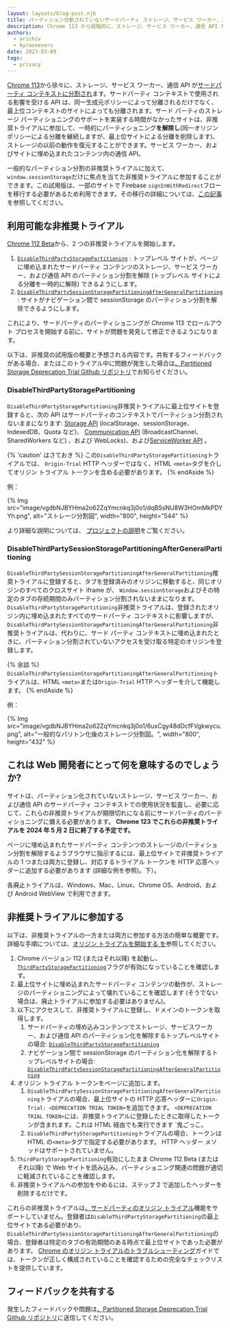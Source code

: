 ```yaml
---
layout: layouts/blog-post.njk
title: パーティション分割されていないサードパーティ ストレージ、サービス ワーカー、通信 API の非推奨トライアルに参加する
description: Chrome 113 から段階的に、ストレージ、サービス ワーカー、通信 API がサードパーティのコンテキストに分割されます。この新しい機能に適応する時間が必要なサイトの場合、これらの非推奨のトライアルにより、サードパーティのストレージ、サービス ワーカー、および通信 API を一時的にパーティション分割されていない状態に保つことができます。
authors:
  - arichiv
  - kyraseevers
date: 2023-03-09
tags:
  - privacy
---
```


[Chrome 113](https://chromiumdash.appspot.com/schedule)から徐々に、ストレージ、サービス ワーカー、通信 API が[サードパーティ コンテキストに分割され](/docs/privacy-sandbox/storage-partitioning/)ます。サードパーティ コンテキストで使用される影響を受ける API は、同一生成元ポリシーによって分離されるだけでなく、最上位コンテキストのサイトによっても分離されます。サード パーティのストレージ パーティショニングのサポートを実装する時間がなかったサイトは、非推奨トライアルに参加して、一時的にパーティショニング**を解除し**(同一オリジン ポリシーによる分離を継続しますが、最上位サイトによる分離を削除します)、ストレージの以前の動作を復元することができます。サービス ワーカー、およびサイトに埋め込まれたコンテンツ内の通信 API。

一般的なパーティション分割の非推奨トライアルに加えて、 `window.sessionStorage`だけに焦点を当てた非推奨トライアルに参加することができます。この試用版は、一部のサイトで Firebase `signInWithRedirect`フローを移行する必要があるため利用できます。その移行の詳細については、[この記事](https://firebase.google.com/docs/auth/web/redirect-best-practices)を参照してください。

## 利用可能な非推奨トライアル

[Chrome 112 Beta](https://chromiumdash.appspot.com/schedule)から、2 つの非推奨トライアルを開始します。

1. [`DisableThirdPartyStoragePartitioning`](/origintrials/#/view_trial/-8517432795264450559) : トップレベル サイトが、ページに埋め込まれたサードパーティ コンテンツのストレージ、サービス ワーカー、および通信 API のパーティション分割を解除 (トップレベル サイトによる分離を一時的に解除) できるようにします。
2. [`DisableThirdPartySessionStoragePartitioningAfterGeneralPartitioning`](/origintrials/#/view_trial/3444127815031586817) : サイトがナビゲーション間で sessionStorage のパーティション分割を解除できるようにします。

これにより、サードパーティのパーティショニングが Chrome 113 でロールアウト プロセスを開始する前に、サイトが問題を発見して修正できるようになります。

以下は、非推奨の試用版の概要と予想される内容です。共有するフィードバックがある場合、またはこのトライアル中に問題が発生した場合は[、Partitioned Storage Deprecation Trial Github リポジトリ](https://github.com/miketaylr/partitioned-storage-deprecation-trial-feedback)でお知らせください。

### DisableThirdPartyStoragePartitioning

`DisableThirdPartyStoragePartitioning`非推奨トライアルに最上位サイトを登録すると、次の API はサードパーティのコンテキストでパーティション分割されないままになります: [Storage API](https://github.com/wanderview/quota-storage-partitioning/blob/main/explainer.md#storage-apis) (localStorage、sessionStorage、IndexedDB、Quota など)、 [Communication API](https://github.com/wanderview/quota-storage-partitioning/blob/main/explainer.md#communication-apis) (BroadcastChannel、SharedWorkers など) 、および WebLocks)、および[ServiceWorker API](https://github.com/wanderview/quota-storage-partitioning/blob/main/explainer.md#serviceworker-api) 。

{% 'caution' はさておき %} この`DisableThirdPartyStoragePartitioning`トライアルでは、 `Origin-Trial` HTTP ヘッダーではなく、HTML `<meta>`タグを介してオリジン トライアル トークンを含める必要があります。 {% endAside %}

例：

{% Img src="image/vgdbNJBYHma2o62ZqYmcnkq3j0o1/dqBSsNU8W3HOmMkPDYYh.png", alt="ストレージ分割図", width="800", height="544" %}

より詳細な説明については、 [プロジェクトの説明](https://github.com/wanderview/quota-storage-partitioning/blob/main/explainer.md)をご覧ください。

### DisableThirdPartySessionStoragePartitioningAfterGeneralPartitioning

`DisableThirdPartySessionStoragePartitioningAfterGeneralPartitioning`推奨トライアルに登録すると、タブを登録済みのオリジンに移動すると、同じオリジンのすべてのクロスサイト iframe が、 `Window.sessionStorage`およびその特定のタブの存続期間のみパーティション分割されないままになります。 `DisableThirdPartyStoragePartitioning`非推奨トライアルは、登録されたオリジン内に埋め込まれたすべてのサードパーティ コンテキストに影響しますが、 `DisableThirdPartySessionStoragePartitioningAfterGeneralPartitioning`非推奨トライアルは、代わりに、サード パーティ コンテキストに埋め込まれたときに、パーティション分割されていないアクセスを受け取る特定のオリジンを登録します。

{% 余談 %} `DisableThirdPartySessionStoragePartitioningAfterGeneralPartitioning`トライアルは、HTML `<meta>`または`Origin-Trial` HTTP ヘッダーを介して機能します。 {% endAside %}

例：

{% Img src="image/vgdbNJBYHma2o62ZqYmcnkq3j0o1/6uxCgy48dDcfFVgkwycu.png", alt="一般的なパリトン化後のストレージ分割図。", width="800", height="432" %}

## これは Web 開発者にとって何を意味するのでしょうか?

サイトは、パーティション化されていないストレージ、サービス ワーカー、および通信 API のサードパーティ コンテキストでの使用状況を監査し、必要に応じて、これらの非推奨トライアルが期限切れになる前にサードパーティのパーティショニングに備える必要があります。 **Chrome 123 でこれらの非推奨トライアルを 2024 年 5 月 2 日に終了する予定です。**

ページに埋め込まれたサードパーティ コンテンツのストレージのパーティション分割を解除するようブラウザに指示するには、最上位サイトで非推奨トライアルの 1 つまたは両方に登録し、対応するトライアル トークンを HTTP 応答ヘッダーに追加する必要があります (詳細な例を参照)。下）。

各廃止トライアルは、Windows、Mac、Linux、Chrome OS、Android、および Android WebView で利用できます。

## 非推奨トライアルに参加する

以下は、非推奨トライアルの一方または両方に参加する方法の簡単な概要です。詳細な手順については、[オリジン トライアルを開始する を](/docs/web-platform/origin-trials)参照してください。

1. Chrome バージョン 112 (またはそれ以降) を起動し、 [`ThirdPartyStoragePartitioning`](/blog/storage-partitioning-dev-trial/)フラグが有効になっていることを確認します。
2. 最上位サイトに埋め込まれたサードパーティ コンテンツの動作が、ストレージのパーティショニングによって壊れていることを確認します (そうでない場合は、廃止トライアルに参加する必要はありません)。
3. 以下にアクセスして、非推奨トライアルに登録し、ドメインのトークンを取得します。
    1. サードパーティの埋め込みコンテンツでストレージ、サービスワーカー、および通信 API のパーティション化を解除するトップレベルサイトの場合: [`DisableThirdPartyStoragePartitioning`](/origintrials/#/view_trial/-8517432795264450559)
    2. ナビゲーション間で sessionStorage のパーティション化を解除するトップレベルサイトの場合: [`DisableThirdPartySessionStoragePartitioningAfterGeneralPartitioning`](/origintrials/#/view_trial/3444127815031586817)
4. オリジン トライアル トークンをページに追加します。
    1. `DisableThirdPartySessionStoragePartitioningAfterGeneralPartitioning`トライアルの場合、最上位サイトの HTTP 応答ヘッダーに`Origin-Trial: <DEPRECATION TRIAL TOKEN>`を追加できます。 `<DEPRECATION TRIAL TOKEN>`には、非推奨トライアルに登録したときに取得したトークンが含まれます。これは HTML 経由でも実行できます `<meta>鬼ごっこ。
    2. `DisableThirdPartyStoragePartitioning`トライアルの場合、トークンは HTML の`<meta>`タグで指定する必要があります。 HTTP ヘッダー メソッドはサポートされていません。
5. `ThirdPartyStoragePartitioning`有効にしたまま Chrome 112 Beta (またはそれ以降) で Web サイトを読み込み、パーティショニング関連の問題が適切に軽減されていることを確認します。
6. 非推奨トライアルへの参加をやめるには、ステップ 2 で追加したヘッダーを削除するだけです。

これらの非推奨トライアルは[、サードパーティのオリジン トライアル](/docs/web-platform/third-party-origin-trials/)機能をサポートしていません。登録者は`DisableThirdPartyStoragePartitioning`の最上位サイトである必要があり、 `DisableThirdPartySessionStoragePartitioningAfterGeneralPartitioning`の場合、登録者は特定のタブの有効期間のある時点で最上位サイトであった必要があります。 [Chrome のオリジン トライアルのトラブルシューティング](/docs/web-platform/origin-trial-troubleshooting/)ガイドでは、トークンが正しく構成されていることを確認するための完全なチェックリストを提供しています。

## フィードバックを共有する

発生したフィードバックや問題は[、Partitioned Storage Deprecation Trial Github リポジトリ](https://github.com/miketaylr/partitioned-storage-deprecation-trial-feedback)に送信してください。
